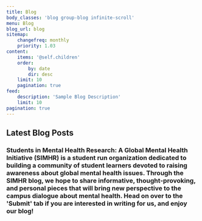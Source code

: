 ```yaml
---
title: Blog
body_classes: 'blog group-blog infinite-scroll'
menu: Blog
blog_url: blog
sitemap:
    changefreq: monthly
    priority: 1.03
content:
    items: '@self.children'
    order:
        by: date
        dir: desc
    limit: 10
    pagination: true
feed:
    description: 'Sample Blog Description'
    limit: 10
pagination: true
---
```


## Latest Blog Posts
### Students in Mental Health Research: A Global Mental Health Initiative (SIMHR) is a student run organization dedicated to building a community of student learners devoted to raising awareness about global mental health issues. Through the SIMHR blog, we hope to share informative, thought-provoking, and personal pieces that will bring new perspective to the campus dialogue about mental health. Head on over to the 'Submit' tab if you are interested in writing for us, and enjoy our blog!
